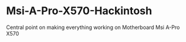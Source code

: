 # Msi-A-Pro-X570-Hackintosh
Central point on making everything working on Motherboard Msi A-Pro X570
